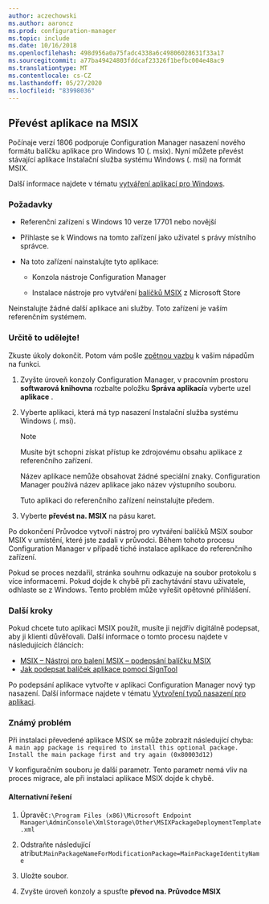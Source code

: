 ```yaml
---
author: aczechowski
ms.author: aaroncz
ms.prod: configuration-manager
ms.topic: include
ms.date: 10/16/2018
ms.openlocfilehash: 498d956a0a75fadc4338a6c49806028631f33a17
ms.sourcegitcommit: a77ba49424803fddcaf23326f1befbc004e48ac9
ms.translationtype: MT
ms.contentlocale: cs-CZ
ms.lasthandoff: 05/27/2020
ms.locfileid: "83998036"
---
```

## <a name="convert-applications-to-msix"></a><a name="bkmk_msix"></a>Převést aplikace na MSIX
<!--1359029-->

Počínaje verzí 1806 podporuje Configuration Manager nasazení nového formátu balíčku aplikace pro Windows 10 (. msix). Nyní můžete převést stávající aplikace Instalační služba systému Windows (. msi) na formát MSIX. 

Další informace najdete v tématu [vytváření aplikací pro Windows](../../../../apps/get-started/creating-windows-applications.md#bkmk_general).


### <a name="prerequisites"></a>Požadavky

- Referenční zařízení s Windows 10 verze 17701 nebo novější  

- Přihlaste se k Windows na tomto zařízení jako uživatel s právy místního správce.  

- Na toto zařízení nainstalujte tyto aplikace:  

    - Konzola nástroje Configuration Manager  

    - Instalace nástroje pro vytváření [balíčků MSIX](https://www.microsoft.com/store/productId/9N5LW3JBCXKF) z Microsoft Store  

Neinstalujte žádné další aplikace ani služby. Toto zařízení je vaším referenčním systémem. 


### <a name="try-it-out"></a>Určitě to udělejte!

Zkuste úkoly dokončit. Potom vám pošle [zpětnou vazbu](../../../understand/find-help.md#product-feedback) k vašim nápadům na funkci.

1. Zvyšte úroveň konzoly Configuration Manager, v pracovním prostoru **softwarová knihovna** rozbalte položku **Správa aplikací**a vyberte uzel **aplikace** .  

2. Vyberte aplikaci, která má typ nasazení Instalační služba systému Windows (. msi).  

    > [!Note]  
    > Musíte být schopni získat přístup ke zdrojovému obsahu aplikace z referenčního zařízení.  
    > 
    > Název aplikace nemůže obsahovat žádné speciální znaky. Configuration Manager používá název aplikace jako název výstupního souboru.  
    > 
    > Tuto aplikaci do referenčního zařízení neinstalujte předem.  

3. Vyberte **převést na. MSIX** na pásu karet.

Po dokončení Průvodce vytvoří nástroj pro vytváření balíčků MSIX soubor MSIX v umístění, které jste zadali v průvodci. Během tohoto procesu Configuration Manager v případě tiché instalace aplikace do referenčního zařízení.

Pokud se proces nezdařil, stránka souhrnu odkazuje na soubor protokolu s více informacemi. Pokud dojde k chybě při zachytávání stavu uživatele, odhlaste se z Windows. Tento problém může vyřešit opětovné přihlášení.

### <a name="next-steps"></a>Další kroky

Pokud chcete tuto aplikaci MSIX použít, musíte ji nejdřív digitálně podepsat, aby ji klienti důvěřovali. Další informace o tomto procesu najdete v následujících článcích: 
- [MSIX – Nástroj pro balení MSIX – podepsání balíčku MSIX](https://docs.microsoft.com/archive/blogs/sgern/msix-the-msix-packaging-tool-signing-the-msix-package)
- [Jak podepsat balíček aplikace pomocí SignTool](https://docs.microsoft.com/windows/desktop/appxpkg/how-to-sign-a-package-using-signtool)

Po podepsání aplikace vytvořte v aplikaci Configuration Manager nový typ nasazení. Další informace najdete v tématu [Vytvoření typů nasazení pro aplikaci](../../../../apps/deploy-use/create-applications.md#bkmk_create-dt).


### <a name="known-issue"></a>Známý problém

<!--3212701-->
Při instalaci převedené aplikace MSIX se může zobrazit následující chyba:  
`A main app package is required to install this optional package. Install the main package first and try again (0x80003d12)`  

V konfiguračním souboru je další parametr. Tento parametr nemá vliv na proces migrace, ale při instalaci aplikace MSIX dojde k chybě. 

#### <a name="workaround"></a>Alternativní řešení
1. Úpravě`C:\Program Files (x86)\Microsoft Endpoint Manager\AdminConsole\XmlStorage\Other\MSIXPackageDeploymentTemplate.xml`  

2. Odstraňte následující atribut:`MainPackageNameForModificationPackage=MainPackageIdentityName`  

3. Uložte soubor.  

4. Zvyšte úroveň konzoly a spusťte **převod na. Průvodce MSIX**  



